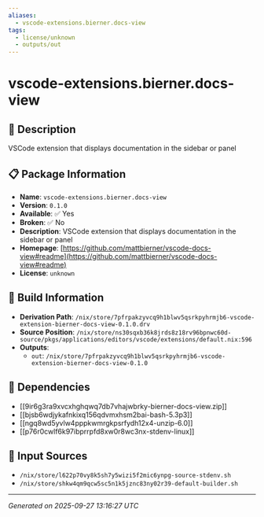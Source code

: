 ```yaml
---
aliases:
  - vscode-extensions.bierner.docs-view
tags:
  - license/unknown
  - outputs/out
---
```


# vscode-extensions.bierner.docs-view

## 📝 Description

VSCode extension that displays documentation in the sidebar or panel

## 📋 Package Information

- **Name**: `vscode-extensions.bierner.docs-view`
- **Version**: `0.1.0`
- **Available**: ✅ Yes
- **Broken**: ✅ No
- **Description**: VSCode extension that displays documentation in the sidebar or panel
- **Homepage**: [https://github.com/mattbierner/vscode-docs-view#readme](https://github.com/mattbierner/vscode-docs-view#readme)
- **License**: `unknown`

## 🔧 Build Information

- **Derivation Path**: `/nix/store/7pfrpakzyvcq9h1blwv5qsrkpyhrmjb6-vscode-extension-bierner-docs-view-0.1.0.drv`
- **Source Position**: `/nix/store/ns30sqxb36k8jrds8z18rv96bpnwc60d-source/pkgs/applications/editors/vscode/extensions/default.nix:596`
- **Outputs**:
  - `out`:  `/nix/store/7pfrpakzyvcq9h1blwv5qsrkpyhrmjb6-vscode-extension-bierner-docs-view-0.1.0`

## 🔗 Dependencies

- [[9ir6g3ra9xvcxhghqwq7db7vhajwbrky-bierner-docs-view.zip]]
- [[bjsb6wdjykafnkixq156qdvmxhsm2bai-bash-5.3p3]]
- [[ngq8wd5yvlw4pppkwmrgkpsrfydh12x4-unzip-6.0]]
- [[p76r0cwlf6k97ibprrpfd8xw0r8wc3nx-stdenv-linux]]

## 📁 Input Sources

- `/nix/store/l622p70vy8k5sh7y5wizi5f2mic6ynpg-source-stdenv.sh`
- `/nix/store/shkw4qm9qcw5sc5n1k5jznc83ny02r39-default-builder.sh`

---
*Generated on 2025-09-27 13:16:27 UTC*
